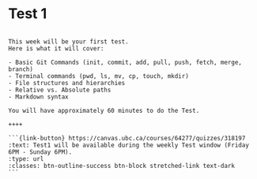# Test 1

````{panels}

This week will be your first test.
Here is what it will cover:

- Basic Git Commands (init, commit, add, pull, push, fetch, merge, branch)
- Terminal commands (pwd, ls, mv, cp, touch, mkdir)
- File structures and hierarchies
- Relative vs. Absolute paths
- Markdown syntax

You will have approximately 60 minutes to do the Test.

++++ 

```{link-button} https://canvas.ubc.ca/courses/64277/quizzes/318197
:text: Test1 will be available during the weekly Test window (Friday 6PM - Sunday 6PM).
:type: url
:classes: btn-outline-success btn-block stretched-link text-dark
```
````